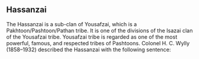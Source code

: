 ## Hassanzai

The Hassanzai is a sub-clan of Yousafzai, which is a Pakhtoon/Pashtoon/Pathan tribe. It is one of the divisions of the Isazai clan of the Yousafzai tribe. Yousafzai tribe is regarded as one of the most powerful, famous, and respected tribes of Pashtoons. Colonel H. C. Wylly (1858–1932) described the Hassanzai with the following sentence: